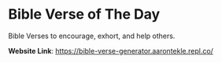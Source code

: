 # Bible Verse of The Day
Bible Verses to encourage, exhort, and help others.

**Website Link**: https://bible-verse-generator.aarontekle.repl.co/
